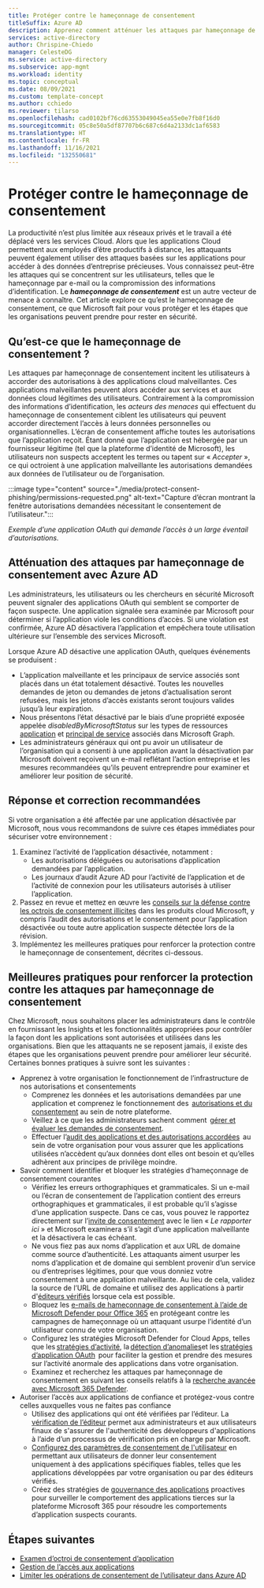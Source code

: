 ```yaml
---
title: Protéger contre le hameçonnage de consentement
titleSuffix: Azure AD
description: Apprenez comment atténuer les attaques par hameçonnage de consentement basé sur l’application à l’aide de Azure AD.
services: active-directory
author: Chrispine-Chiedo
manager: CelesteDG
ms.service: active-directory
ms.subservice: app-mgmt
ms.workload: identity
ms.topic: conceptual
ms.date: 08/09/2021
ms.custom: template-concept
ms.author: cchiedo
ms.reviewer: tilarso
ms.openlocfilehash: cad0102bf76cd63553049045ea55e0e7fb8f16d0
ms.sourcegitcommit: 05c8e50a5df87707b6c687c6d4a2133dc1af6583
ms.translationtype: HT
ms.contentlocale: fr-FR
ms.lasthandoff: 11/16/2021
ms.locfileid: "132550681"
---
```

# <a name="protecting-against-consent-phishing"></a>Protéger contre le hameçonnage de consentement

La productivité n’est plus limitée aux réseaux privés et le travail a été déplacé vers les services Cloud. Alors que les applications Cloud permettent aux employés d’être productifs à distance, les attaquants peuvent également utiliser des attaques basées sur les applications pour accéder à des données d’entreprise précieuses. Vous connaissez peut-être les attaques qui se concentrent sur les utilisateurs, telles que le hameçonnage par e-mail ou la compromission des informations d’identification. Le ***hameçonnage de consentement*** est un autre vecteur de menace à connaître.
Cet article explore ce qu’est le hameçonnage de consentement, ce que Microsoft fait pour vous protéger et les étapes que les organisations peuvent prendre pour rester en sécurité.

## <a name="what-is-consent-phishing"></a>Qu’est-ce que le hameçonnage de consentement ?

Les attaques par hameçonnage de consentement incitent les utilisateurs à accorder des autorisations à des applications cloud malveillantes. Ces applications malveillantes peuvent alors accéder aux services et aux données cloud légitimes des utilisateurs. Contrairement à la compromission des informations d’identification, les *acteurs des menaces* qui effectuent du hameçonnage de consentement ciblent les utilisateurs qui peuvent accorder directement l’accès à leurs données personnelles ou organisationnelles. L’écran de consentement affiche toutes les autorisations que l’application reçoit. Étant donné que l’application est hébergée par un fournisseur légitime (tel que la plateforme d’identité de Microsoft), les utilisateurs non suspects acceptent les termes ou tapent sur « *Accepter* », ce qui octroient à une application malveillante les autorisations demandées aux données de l’utilisateur ou de l’organisation.

:::image type="content" source="./media/protect-consent-phishing/permissions-requested.png" alt-text="Capture d’écran montrant la fenêtre autorisations demandées nécessitant le consentement de l’utilisateur.":::

*Exemple d’une application OAuth qui demande l’accès à un large éventail d’autorisations.*

## <a name="mitigating-consent-phishing-attacks-using-azure-ad"></a>Atténuation des attaques par hameçonnage de consentement avec Azure AD

Les administrateurs, les utilisateurs ou les chercheurs en sécurité Microsoft peuvent signaler des applications OAuth qui semblent se comporter de façon suspecte. Une application signalée sera examinée par Microsoft pour déterminer si l’application viole les conditions d’accès. Si une violation est confirmée, Azure AD désactivera l’application et empêchera toute utilisation ultérieure sur l’ensemble des services Microsoft.

Lorsque Azure AD désactive une application OAuth, quelques événements se produisent :
- L’application malveillante et les principaux de service associés sont placés dans un état totalement désactivé. Toutes les nouvelles demandes de jeton ou demandes de jetons d’actualisation seront refusées, mais les jetons d’accès existants seront toujours valides jusqu’à leur expiration.
- Nous présentons l’état désactivé par le biais d’une propriété exposée appelée *disabledByMicrosoftStatus* sur les types de ressources [application](/graph/api/resources/application?view=graph-rest-1.0&preserve-view=true) et [principal de service](/graph/api/resources/serviceprincipal?view=graph-rest-1.0&preserve-view=true) associés dans Microsoft Graph.
- Les administrateurs généraux qui ont pu avoir un utilisateur de l’organisation qui a consenti à une application avant la désactivation par Microsoft doivent reçoivent un e-mail reflétant l’action entreprise et les mesures recommandées qu’ils peuvent entreprendre pour examiner et améliorer leur position de sécurité.

## <a name="recommended-response-and-remediation"></a>Réponse et correction recommandées

Si votre organisation a été affectée par une application désactivée par Microsoft, nous vous recommandons de suivre ces étapes immédiates pour sécuriser votre environnement :

1. Examinez l’activité de l’application désactivée, notamment :
    - Les autorisations déléguées ou autorisations d’application demandées par l’application.
    - Les journaux d’audit Azure AD pour l’activité de l’application et de l’activité de connexion pour les utilisateurs autorisés à utiliser l’application.
1. Passez en revue et mettez en œuvre les [conseils sur la défense contre les octrois de consentement illicites](/microsoft-365/security/office-365-security/detect-and-remediate-illicit-consent-grants) dans les produits cloud Microsoft, y compris l’audit des autorisations et le consentement pour l’application désactivée ou toute autre application suspecte détectée lors de la révision.
1. Implémentez les meilleures pratiques pour renforcer la protection contre le hameçonnage de consentement, décrites ci-dessous.


## <a name="best-practices-for-hardening-against-consent-phishing-attacks"></a>Meilleures pratiques pour renforcer la protection contre les attaques par hameçonnage de consentement

Chez Microsoft, nous souhaitons placer les administrateurs dans le contrôle en fournissant les Insights et les fonctionnalités appropriées pour contrôler la façon dont les applications sont autorisées et utilisées dans les organisations. Bien que les attaquants ne se reposent jamais, il existe des étapes que les organisations peuvent prendre pour améliorer leur sécurité. Certaines bonnes pratiques à suivre sont les suivantes :

* Apprenez à votre organisation le fonctionnement de l’infrastructure de nos autorisations et consentements
    - Comprenez les données et les autorisations demandées par une application et comprenez le fonctionnement des  [autorisations et du consentement](../develop/v2-permissions-and-consent.md) au sein de notre plateforme.
    - Veillez à ce que les administrateurs sachent comment  [gérer et évaluer les demandes de consentement](./manage-consent-requests.md).
    - Effectuer l’[audit des applications et des autorisations accordées](../../security/fundamentals/steps-secure-identity.md#audit-apps-and-consented-permissions)  au sein de votre organisation pour vous assurer que les applications utilisées n’accèdent qu’aux données dont elles ont besoin et qu’elles adhèrent aux principes de privilège moindre.
* Savoir comment identifier et bloquer les stratégies d’hameçonnage de consentement courantes
    - Vérifiez les erreurs orthographiques et grammaticales. Si un e-mail ou l’écran de consentement de l’application contient des erreurs orthographiques et grammaticales, il est probable qu’il s’agisse d’une application suspecte. Dans ce cas, vous pouvez le rapportez directement sur l’[invite de consentement](../develop/application-consent-experience.md#building-blocks-of-the-consent-prompt) avec le lien « *Le rapporter ici* » et Microsoft examinera s’il s’agit d’une application malveillante et la désactivera le cas échéant.
    - Ne vous fiez pas aux noms d’application et aux URL de domaine comme source d’authenticité. Les attaquants aiment usurper les noms d’application et de domaine qui semblent provenir d’un service ou d’entreprises légitimes, pour que vous donniez votre consentement à une application malveillante. Au lieu de cela, validez la source de l’URL de domaine et utilisez des applications à partir d'[éditeurs vérifiés](../develop/publisher-verification-overview.md) lorsque cela est possible.
    - Bloquez les [e-mails de hameçonnage de consentement à l’aide de Microsoft Defender pour Office 365](/microsoft-365/security/office-365-security/set-up-anti-phishing-policies#impersonation-settings-in-anti-phishing-policies-in-microsoft-defender-for-office-365) en protégeant contre les campagnes de hameçonnage où un attaquant usurpe l’identité d’un utilisateur connu de votre organisation.
    - Configurez les stratégies Microsoft Defender for Cloud Apps, telles que les [stratégies d’activité](/cloud-app-security/user-activity-policies), la [détection d’anomalies](/cloud-app-security/anomaly-detection-policy)et les [stratégies d’application OAuth](/cloud-app-security/app-permission-policy)  pour faciliter la gestion et prendre des mesures sur l’activité anormale des applications dans votre organisation.
    - Examinez et recherchez les attaques par hameçonnage de consentement en suivant les conseils relatifs à la [recherche avancée avec Microsoft 365 Defender](/microsoft-365/security/defender/advanced-hunting-overview).
* Autoriser l’accès aux applications de confiance et protégez-vous contre celles auxquelles vous ne faites pas confiance
    - Utilisez des applications qui ont été vérifiées par l’éditeur. La [vérification de l’éditeur](../develop/publisher-verification-overview.md) permet aux administrateurs et aux utilisateurs finaux de s'assurer de l'authenticité des développeurs d'applications à l’aide d’un processus de vérification pris en charge par Microsoft.
    - [Configurez des paramètres de consentement de l'utilisateur](./configure-user-consent.md?tabs=azure-portal) en permettant aux utilisateurs de donner leur consentement uniquement à des applications spécifiques fiables, telles que les applications développées par votre organisation ou par des éditeurs vérifiés.
    - Créez des stratégies de [gouvernance des applications](/microsoft-365/compliance/app-governance-manage-app-governance) proactives pour surveiller le comportement des applications tierces sur la plateforme Microsoft 365 pour résoudre les comportements d’application suspects courants.

## <a name="next-steps"></a>Étapes suivantes

* [Examen d’octroi de consentement d’application](/security/compass/incident-response-playbook-app-consent)
* [Gestion de l’accès aux applications](./what-is-access-management.md)
* [Limiter les opérations de consentement de l’utilisateur dans Azure AD](../../security/fundamentals/steps-secure-identity.md#restrict-user-consent-operations)
